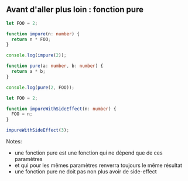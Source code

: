 ## Avant d'aller plus loin : fonction pure

```typescript
let FOO = 2;

function impure(n: number) {
  return n * FOO;
}

console.log(impure(2));

function pure(a: number, b: number) {
  return a * b;
}

console.log(pure(2, FOO));
```

```typescript
let FOO = 2;

function impureWithSideEffect(n: number) {
  FOO = n;
}

impureWithSideEffect(3);
```

Notes:

- une fonction pure est une fonction qui ne dépend que de ces paramètres
- et qui pour les mêmes paramètres renverra toujours le même résultat
- une fonction pure ne doit pas non plus avoir de side-effect

